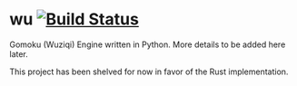 # wu [![Build Status](https://travis-ci.org/akuraj/wu.svg?branch=master)](https://travis-ci.org/akuraj/wu)

Gomoku (Wuziqi) Engine written in Python. More details to be added here later.

This project has been shelved for now in favor of the Rust implementation.
